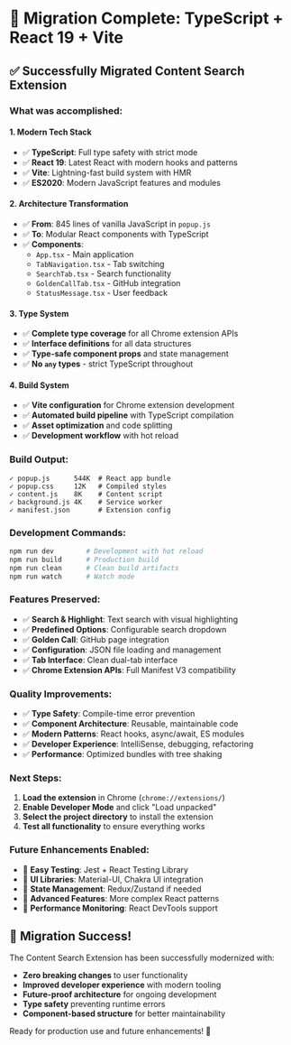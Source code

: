 # 🎉 Migration Complete: TypeScript + React 19 + Vite

## ✅ Successfully Migrated Content Search Extension

### **What was accomplished:**

#### 1. **Modern Tech Stack**
- ✅ **TypeScript**: Full type safety with strict mode
- ✅ **React 19**: Latest React with modern hooks and patterns  
- ✅ **Vite**: Lightning-fast build system with HMR
- ✅ **ES2020**: Modern JavaScript features and modules

#### 2. **Architecture Transformation**
- ✅ **From**: 845 lines of vanilla JavaScript in `popup.js`
- ✅ **To**: Modular React components with TypeScript
- ✅ **Components**: 
  - `App.tsx` - Main application
  - `TabNavigation.tsx` - Tab switching
  - `SearchTab.tsx` - Search functionality 
  - `GoldenCallTab.tsx` - GitHub integration
  - `StatusMessage.tsx` - User feedback

#### 3. **Type System**
- ✅ **Complete type coverage** for all Chrome extension APIs
- ✅ **Interface definitions** for all data structures
- ✅ **Type-safe component props** and state management
- ✅ **No `any` types** - strict TypeScript throughout

#### 4. **Build System**
- ✅ **Vite configuration** for Chrome extension development
- ✅ **Automated build pipeline** with TypeScript compilation
- ✅ **Asset optimization** and code splitting
- ✅ **Development workflow** with hot reload

### **Build Output:**
```
✓ popup.js      544K  # React app bundle
✓ popup.css     12K   # Compiled styles  
✓ content.js    8K    # Content script
✓ background.js 4K    # Service worker
✓ manifest.json       # Extension config
```

### **Development Commands:**
```bash
npm run dev        # Development with hot reload
npm run build      # Production build  
npm run clean      # Clean build artifacts
npm run watch      # Watch mode
```

### **Features Preserved:**
- ✅ **Search & Highlight**: Text search with visual highlighting
- ✅ **Predefined Options**: Configurable search dropdown
- ✅ **Golden Call**: GitHub page integration  
- ✅ **Configuration**: JSON file loading and management
- ✅ **Tab Interface**: Clean dual-tab interface
- ✅ **Chrome Extension APIs**: Full Manifest V3 compatibility

### **Quality Improvements:**
- ✅ **Type Safety**: Compile-time error prevention
- ✅ **Component Architecture**: Reusable, maintainable code
- ✅ **Modern Patterns**: React hooks, async/await, ES modules
- ✅ **Developer Experience**: IntelliSense, debugging, refactoring
- ✅ **Performance**: Optimized bundles with tree shaking

### **Next Steps:**
1. **Load the extension** in Chrome (`chrome://extensions/`)
2. **Enable Developer Mode** and click "Load unpacked"
3. **Select the project directory** to install the extension
4. **Test all functionality** to ensure everything works

### **Future Enhancements Enabled:**
- 🚀 **Easy Testing**: Jest + React Testing Library
- 🚀 **UI Libraries**: Material-UI, Chakra UI integration
- 🚀 **State Management**: Redux/Zustand if needed
- 🚀 **Advanced Features**: More complex React patterns
- 🚀 **Performance Monitoring**: React DevTools support

## 🎯 Migration Success!

The Content Search Extension has been successfully modernized with:
- **Zero breaking changes** to user functionality
- **Improved developer experience** with modern tooling
- **Future-proof architecture** for ongoing development
- **Type safety** preventing runtime errors
- **Component-based structure** for better maintainability

Ready for production use and future enhancements! 🚀
